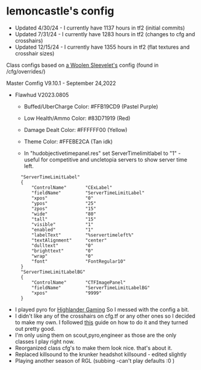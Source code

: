 # lemoncastle's config
- Updated 4/30/24 - I currently have 1137 hours in tf2 (initial commits)
- Updated 7/31/24 - I currently have 1283 hours in tf2 (changes to cfg and crosshairs)
- Updated 12/15/24 - I currently have 1355 hours in tf2 (flat textures and crosshair sizes)

Class configs based on [a Woolen Sleevelet's](https://www.youtube.com/watch?v=cRGW4a1K_Io) config (found in /cfg/overrides/)

Master Comfig V9.10.1 - September 24,2022 

* Flawhud V2023.0805
  * Buffed/UberCharge Color: #FFB19CD9 (Pastel Purple)
  * Low Health/Ammo Color: #83D71919 (Red)
  * Damage Dealt Color: #FFFFFF00 (Yellow)
  * Theme Color: #FFEBE2CA (Tan idk)

  * In "hudobjectivetimepanel.res" set ServerTimelimitlabel to "1" - useful for competitive and uncletopia servers to show server time left.
  ```
    "ServerTimeLimitLabel"
	{
		"ControlName"		"CExLabel"
		"fieldName"			"ServerTimeLimitLabel"
		"xpos"				"0"
		"ypos"				"25"
		"zpos"				"15"
		"wide"				"80"
		"tall"				"15"
		"visible"			"1"
		"enabled"			"1"
		"labelText"			"%servertimeleft%"
		"textAlignment"		"center"
		"dulltext"			"0"
		"brighttext"		"0"
		"wrap"				"0"
		"font"				"FontRegular10"
	}
	"ServerTimeLimitLabelBG"
	{
		"ControlName"		"CTFImagePanel"
		"fieldName"			"ServerTimeLimitLabelBG"
		"xpos"				"9999"
	}
- I played pyro for [Highlander Gaming](https://rgl.gg/Public/Team?t=12551&r=24) So I messed with the config a bit.
- I didn't like any of the crosshairs on cfg.tf or any other ones so I decided to make my own. I followed [this](https://www.teamfortress.tv/37767/how-to-make-vtf-crosshairs) guide on how to do it and they turned out pretty good.
- I'm only using them on scout,pyro,engineer as those are the only classes I play right now.
- Reorganized class cfg's  to make them look nice. that's about it.
- Replaced killsound to the krunker headshot killsound - edited slightly
- Playing another season of RGL (subbing -can't play defaults :0 )
